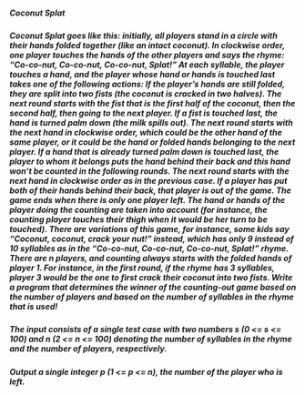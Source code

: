 ##### Coconut Splat

##### Coconut Splat goes like this: initially, all players stand in a circle with their hands folded together (like an intact coconut). In clockwise order, one player touches the hands of the other players and says the rhyme: “Co-co-nut, Co-co-nut, Co-co-nut, Splat!” At each syllable, the player touches a hand, and the player whose hand or hands is touched last takes one of the following actions: If the player’s hands are still folded, they are split into two fists (the coconut is cracked in two halves). The next round starts with the fist that is the first half of the coconut, then the second half, then going to the next player. If a fist is touched last, the hand is turned palm down (the milk spills out). The next round starts with the next hand in clockwise order, which could be the other hand of the same player, or it could be the hand or folded hands belonging to the next player. If a hand that is already turned palm down is touched last, the player to whom it belongs puts the hand behind their back and this hand won’t be counted in the following rounds. The next round starts with the next hand in clockwise order as in the previous case. If a player has put both of their hands behind their back, that player is out of the game. The game ends when there is only one player left. The hand or hands of the player doing the counting are taken into account (for instance, the counting player touches their thigh when it would be her turn to be touched). There are variations of this game, for instance, some kids say “Coconut, coconut, crack your nut!” instead, which has only 9 instead of 10 syllables as in the “Co-co-nut, Co-co-nut, Co-co-nut, Splat!” rhyme. There are n players, and counting always starts with the folded hands of player 1. For instance, in the first round, if the rhyme has 3 syllables, player 3 would be the one to first crack their coconut into two fists. Write a program that determines the winner of the counting-out game based on the number of players and based on the number of syllables in the rhyme that is used!

##### The input consists of a single test case with two numbers s (0 <= s <= 100) and n (2 <= n <= 100) denoting the number of syllables in the rhyme and the number of players, respectively.

##### Output a single integer p (1 <= p <= n), the number of the player who is left.
